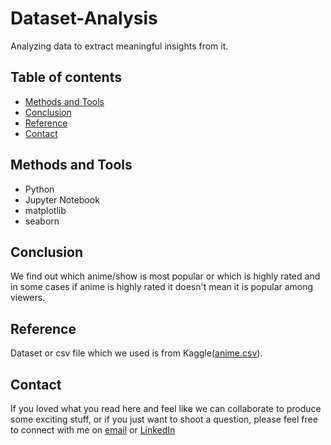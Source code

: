 # Dataset-Analysis
Analyzing data to extract meaningful insights from it.

## Table of contents

* [Methods and Tools](#methods-and-tools)
* [Conclusion](#Conclusion)
* [Reference](#Reference)
* [Contact](#contact)


## Methods and Tools

* Python 
* Jupyter Notebook
* matplotlib
* seaborn


## Conclusion
We find out which anime/show is most popular or which is highly rated and in some cases if anime is highly rated it doesn't mean it is popular among viewers.

## Reference
Dataset or csv file which we used is from Kaggle(<a href="https://www.kaggle.com/datasets/marlesson/myanimelist-dataset-animes-profiles-reviews">anime.csv</a>).

## Contact
If you loved what you read here and feel like we can collaborate to produce some exciting stuff, or if you
just want to shoot a question, please feel free to connect with me on 
<a href="mailto:nimish786.kalwar@gmail.com">email</a> or 
<a href="https://www.linkedin.com/in/nimish-kalwar/" target="_blank">LinkedIn</a>
